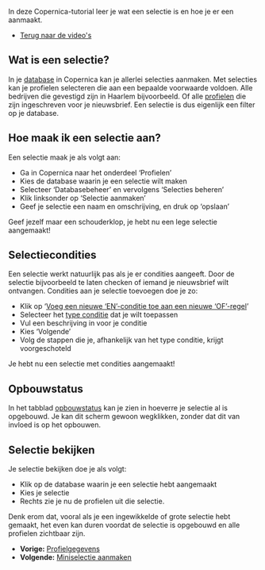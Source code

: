 In deze Copernica-tutorial leer je wat een selectie is en hoe je er een
aanmaakt.

-   [Terug naar de
    video's](./video-tutorials.md "Video's")

Wat is een selectie?
--------------------

In je [database](./profiles-creating-a-database.md) in
Copernica kan je allerlei selecties aanmaken. Met selecties kan je
profielen selecteren die aan een bepaalde voorwaarde voldoen. Alle
bedrijven die gevestigd zijn in Haarlem bijvoorbeeld. Of alle
[profielen](./profiles-profile-data.md) die
zijn ingeschreven voor je nieuwsbrief. Een selectie is dus eigenlijk een
filter op je database.

Hoe maak ik een selectie aan?
-----------------------------

Een selectie maak je als volgt aan:

-   Ga in Copernica naar het onderdeel ‘Profielen’
-   Kies de database waarin je een selectie wilt maken
-   Selecteer ‘Databasebeheer’ en vervolgens ‘Selecties beheren’
-   Klik linksonder op ‘Selectie aanmaken’
-   Geef je selectie een naam en omschrijving, en druk op ‘opslaan’

Geef jezelf maar een schouderklop, je hebt nu een lege selectie
aangemaakt!

Selectiecondities
-----------------

Een selectie werkt natuurlijk pas als je er condities aangeeft. Door de
selectie bijvoorbeeld te laten checken of iemand je nieuwsbrief wilt
ontvangen. Condities aan je selectie toevoegen doe je zo:

-   Klik op ‘[Voeg een nieuwe ‘EN’-conditie toe aan een nieuwe
    ‘OF’-regel](./or-and-and-selection-conditions.md)’
-   Selecteer het [type
    conditie](./selectie-conditietypes.md)
    dat je wilt toepassen
-   Vul een beschrijving in voor je conditie
-   Kies ‘Volgende’
-   Volg de stappen die je, afhankelijk van het type conditie, krijgt
    voorgeschoteld

Je hebt nu een selectie met condities aangemaakt!

Opbouwstatus
------------

In het tabblad [opbouwstatus](./is-my-selection-miniselection-up-to-date.md)
kan je zien in hoeverre je selectie al is opgebouwd. Je kan dit scherm
gewoon wegklikken, zonder dat dit van invloed is op het opbouwen.

Selectie bekijken
-----------------

Je selectie bekijken doe je als volgt:

-   Klik op de database waarin je een selectie hebt aangemaakt
-   Kies je selectie
-   Rechts zie je nu de profielen uit die selectie.

Denk erom dat, vooral als je een ingewikkelde of grote selectie hebt
gemaakt, het even kan duren voordat de selectie is opgebouwd en alle
profielen zichtbaar zijn.

-   **Vorige:**
    [Profielgegevens](./profiles-profile-data.md "Profielen: Profielgegevens")
-   **Volgende:** [Miniselectie
    aanmaken](./profiles-creating-a-miniselection.md "Profielen: Miniselectie aanmaken")


